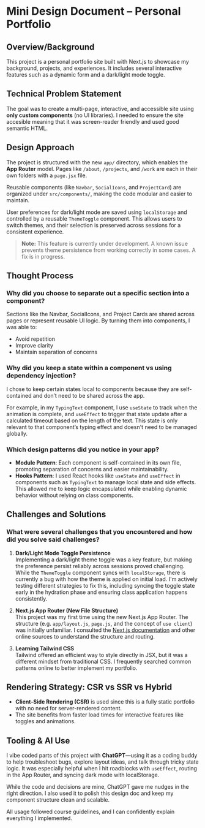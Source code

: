 # Mini Design Document – Personal Portfolio

## Overview/Background
This project is a personal portfolio site built with Next.js to showcase my background, projects, and experiences. It includes several interactive features such as a dynamic form and a dark/light mode toggle. 

## Technical Problem Statement
The goal was to create a multi-page, interactive, and accessible site using **only custom components** (no UI libraries). I needed to ensure the site accesible meaning that it was screen-reader friendly and used good semantic HTML.

## Design Approach
The project is structured with the new `app/` directory, which enables the **App Router** model. Pages like `/about`, `/projects`, and `/work` are each in their own folders with a `page.jsx` file.

Reusable components (like `Navbar`, `SocialIcons`, and `ProjectCard`) are organized under `src/components/`, making the code modular and easier to maintain.

User preferences for dark/light mode are saved using `localStorage` and controlled by a reusable `ThemeToggle` component. This allows users to switch themes, and their selection is preserved across sessions for a consistent experience.

> **Note:** This feature is currently under development. A known issue prevents theme persistence from working correctly in some cases. A fix is in progress.

## Thought Process

### Why did you choose to separate out a specific section into a component?
Sections like the Navbar, SocialIcons, and Project Cards are shared across pages or represent reusable UI logic. By turning them into components, I was able to:
- Avoid repetition
- Improve clarity
- Maintain separation of concerns


### Why did you keep a state within a component vs using dependency injection?
I chose to keep certain states local to components because they are self-contained and don’t need to be shared across the app.

For example, in my `TypingText` component, I use `useState` to track when the animation is complete, and `useEffect` to trigger that state update after a calculated timeout based on the length of the text. This state is only relevant to that component’s typing effect and doesn't need to be managed globally.

### Which design patterns did you notice in your app?
- **Module Pattern**: Each component is self-contained in its own file, promoting separation of concerns and easier maintainability.
- **Hooks Pattern**: I used React hooks like `useState` and `useEffect` in components such as `TypingText` to manage local state and side effects. This allowed me to keep logic encapsulated while enabling dynamic behavior without relying on class components.

## Challenges and Solutions

### What were several challenges that you encountered and how did you solve said challenges?

1. **Dark/Light Mode Toggle Persistence**  
   Implementing a dark/light theme toggle was a key feature, but making the preference persist reliably across sessions proved challenging. While the `ThemeToggle` component syncs with `localStorage`, there is currently a bug with how the theme is applied on initial load. I'm actively testing different strategies to fix this, including syncing the toggle state early in the hydration phase and ensuring class application happens consistently.

2. **Next.js App Router (New File Structure)**  
   This project was my first time using the new Next.js App Router. The structure (e.g. `app/layout.js`, `page.js`, and the concept of `use client`) was initially unfamiliar. I consulted the [Next.js documentation](https://nextjs.org/docs/app) and other online sources to understand the structure and routing. 

3. **Learning Tailwind CSS**  
   Tailwind offered an efficient way to style directly in JSX, but it was a different mindset from traditional CSS. I frequently searched common patterns online to better implement my portfolio.

## Rendering Strategy: CSR vs SSR vs Hybrid
- **Client-Side Rendering (CSR)** is used since this is a fully static portfolio with no need for server-rendered content.
- The site benefits from faster load times for interactive features like toggles and animations.


## Tooling & AI Use
I vibe coded parts of this project with **ChatGPT**—using it as a coding buddy to help troubleshoot bugs, explore layout ideas, and talk through tricky state logic. It was especially helpful when I hit roadblocks with `useEffect`, routing in the App Router, and syncing dark mode with localStorage.

While the code and decisions are mine, ChatGPT gave me nudges in the right direction. I also used it to polish this design doc and keep my component structure clean and scalable.

All usage followed course guidelines, and I can confidently explain everything I implemented.
